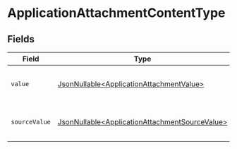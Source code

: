 # ApplicationAttachmentContentType


## Fields

| Field                                                                                                          | Type                                                                                                           | Required                                                                                                       | Description                                                                                                    | Example                                                                                                        |
| -------------------------------------------------------------------------------------------------------------- | -------------------------------------------------------------------------------------------------------------- | -------------------------------------------------------------------------------------------------------------- | -------------------------------------------------------------------------------------------------------------- | -------------------------------------------------------------------------------------------------------------- |
| `value`                                                                                                        | [JsonNullable\<ApplicationAttachmentValue>](../../models/components/ApplicationAttachmentValue.md)             | :heavy_minus_sign:                                                                                             | The content type of the attachment.                                                                            | text                                                                                                           |
| `sourceValue`                                                                                                  | [JsonNullable\<ApplicationAttachmentSourceValue>](../../models/components/ApplicationAttachmentSourceValue.md) | :heavy_minus_sign:                                                                                             | The source value of the content type.                                                                          | Text                                                                                                           |